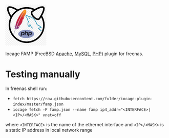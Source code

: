 ![famp icon](famp.png)

Iocage FAMP (FreeBSD [Apache](https://httpd.apache.org/), [MySQL](https://www.mysql.com/), [PHP](https://www.php.net/)) plugin for freenas. 


# Testing manually

In freenas shell run:

* `fetch https://raw.githubusercontent.com/fulder/iocage-plugin-index/master/famp.json`
* `iocage fetch -P famp.json --name famp ip4_addr="<INTERFACE>|<IP>/<MASK>" vnet=off`

where `<INTERFACE>` is the name of the ethernet interface and `<IP>/<MASK>` is a static IP address in local network range
